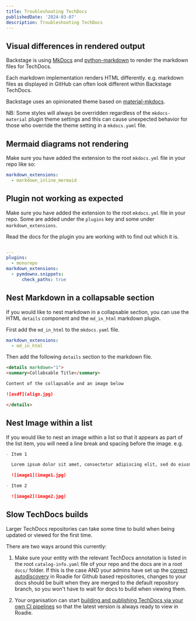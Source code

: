 ```yaml
---
title: Troubleshooting TechDocs
publishedDate: '2024-03-07'
description: Troubleshooting TechDocs
---
```


## Visual differences in rendered output

Backstage is using [MkDocs](https://www.mkdocs.org/user-guide/) and [python-markdown](https://python-markdown.github.io/) to render the markdown files for TechDocs.

Each markdown implementation renders HTML differently. e.g. markdown files as displayed in GitHub can often look different within Backstage TechDocs.

Backstage uses an opinionated theme based on [material-mkdocs](https://github.com/backstage/mkdocs-techdocs-core#theme).

NB: Some styles will always be overridden regardless of the `mkdocs-material` plugin theme settings and this can cause unexpected behavior for those who override the theme setting in a `mkdocs.yaml` file.

## Mermaid diagrams not rendering

Make sure you have added the extension to the root `mkdocs.yml` file in your repo like so:

```yaml
markdown_extensions:
  - markdown_inline_mermaid
```

## Plugin not working as expected

Make sure you have added the extension to the root `mkdocs.yml` file in your repo. Some are added under the `plugins` key and some under `markdown_extensions`.

Read the docs for the plugin you are working with to find out which it is.

```yaml

---
plugins:
  - monorepo
markdown_extensions:
  - pymdownx.snippets:
      check_paths: true
```

## Nest Markdown in a collapsable section

If you would like to nest markdown in a collapsable section, you can use the HTML `details` component and the `md_in_html` markdown plugin.

First add the `md_in_html` to the `mkdocs.yaml` file.

```yaml
markdown_extensions:
  - md_in_html
```

Then add the following `details` section to the markdown file.

```markdown
<details markdown="1">
<summary>Collabsable Title</summary>

Content of the collapsable and an image below

![asdf](align.jpg)

</details>
```

## Nest Image within a list

If you would like to nest an image within a list so that it appears as part of the list item, you will need a line break and spacing before the image. e.g.

```markdown
- Item 1

  Lorem ipsum dolor sit amet, consectetur adipiscing elit, sed do eiusmod tempor incididunt ut labore et dolore magna aliqua. Ut enim ad minim veniam, quis nostrud exercitation ullamco laboris nisi ut aliquip ex ea commodo consequat.

  ![image1](image1.jpg)

- Item 2

  ![image2](image2.jpg)
```

## Slow TechDocs builds

Larger TechDocs repositories can take some time to build when being updated or viewed for the first time.

There are two ways around this currently:

1. Make sure your entity with the relevant TechDocs annotation is listed in the root `catalog-info.yaml` file of your repo and the docs are in a root `docs/` folder. If this is the case AND your admins have set up the [correct autodiscovery](/docs/integrations/github-discovery/#steps-to-add-new-auto-discovery-paths) in Roadie for Github based repositories, changes to your docs should be built when they are merged to the default repository branch, so you won't have to wait for docs to build when viewing them.

2. Your organisation can start [building and publishing TechDocs via your own CI pipelines](/docs/details/techdocs/build-via-ci) so that the latest version is always ready to view in Roadie.
